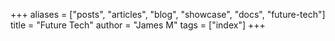 +++
aliases = ["posts", "articles", "blog", "showcase", "docs", "future-tech"]
title = "Future Tech"
author = "James M"
tags = ["index"]
+++
